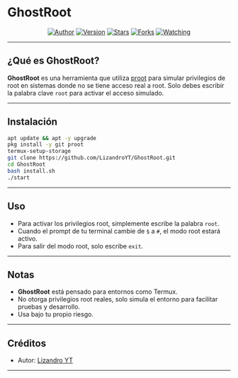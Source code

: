 # GhostRoot

<div align="center">
  <a href="https://github.com/LizandroYT"><img title="Author" src="https://img.shields.io/badge/Author-Lizandro%20YT-blue?style=for-the-badge&logo=github"></a>
  <a href="#"><img title="Version" src="https://img.shields.io/badge/Version-Beta-green.svg?style=flat-square"></a>
  <a href="https://github.com/LizandroYT/GhostRoot/stargazers/"><img title="Stars" src="https://img.shields.io/github/stars/LizandroYT/GhostRoot?color=red&style=flat-square"></a>
  <a href="https://github.com/LizandroYT/GhostRoot/network/members"><img title="Forks" src="https://img.shields.io/github/forks/LizandroYT/GhostRoot?color=red&style=flat-square"></a>
  <a href="https://github.com/LizandroYT/GhostRoot/watchers"><img title="Watching" src="https://img.shields.io/github/watchers/LizandroYT/GhostRoot?label=Watchers&color=blue&style=flat-square"></a>
</div>

---

## ¿Qué es GhostRoot?  

**GhostRoot** es una herramienta que utiliza [proot](https://proot-me.github.io/) para simular privilegios de root en sistemas donde no se tiene acceso real a root. Solo debes escribir la palabra clave `root` para activar el acceso simulado.

---

## Instalación

```bash
apt update && apt -y upgrade
pkg install -y git proot
termux-setup-storage
git clone https://github.com/LizandroYT/GhostRoot.git
cd GhostRoot
bash install.sh
./start
```

---

## Uso

- Para activar los privilegios root, simplemente escribe la palabra `root`.
- Cuando el prompt de tu terminal cambie de `$` a `#`, el modo root estará activo.
- Para salir del modo root, solo escribe `exit`.

---

## Notas

- **GhostRoot** está pensado para entornos como Termux.
- No otorga privilegios root reales, solo simula el entorno para facilitar pruebas y desarrollo.
- Usa bajo tu propio riesgo.

---

## Créditos

- Autor: [Lizandro YT](https://github.com/LizandroYT)

---
